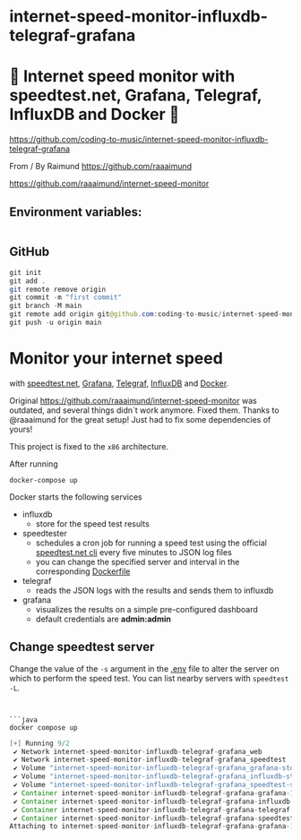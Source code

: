 # internet-speed-monitor-influxdb-telegraf-grafana

# 🚀 Internet speed monitor with speedtest.net, Grafana, Telegraf, InfluxDB and Docker 🚀

https://github.com/coding-to-music/internet-speed-monitor-influxdb-telegraf-grafana

From / By Raimund https://github.com/raaaimund

https://github.com/raaaimund/internet-speed-monitor

## Environment variables:

```java

```

## GitHub

```java
git init
git add .
git remote remove origin
git commit -m "first commit"
git branch -M main
git remote add origin git@github.com:coding-to-music/internet-speed-monitor-influxdb-telegraf-grafana.git
git push -u origin main
```

# Monitor your internet speed

with [speedtest.net][1], [Grafana][2], [Telegraf][3], [InfluxDB][4] and [Docker][5].

Original https://github.com/raaaimund/internet-speed-monitor was outdated, and several things didn´t work anymore.
Fixed them. Thanks to @raaaimund for the great setup! Just had to fix some dependencies of yours!

This project is fixed to the `x86` architecture.

After running

```
docker-compose up
```

Docker starts the following services

- influxdb
  - store for the speed test results
- speedtester
  - schedules a cron job for running a speed test using the official [speedtest.net cli][6] every five minutes to JSON log files
  - you can change the specified server and interval in the corresponding [Dockerfile][7]
- telegraf
  - reads the JSON logs with the results and sends them to influxdb
- grafana
  - visualizes the results on a simple pre-configured dashboard
  - default credentials are **admin:admin**

## Change speedtest server

Change the value of the `-s` argument in the [.env](./speedtest/Dockerfile) file to alter the server on which to perform the speed test. You can list nearby servers with `speedtest -L`.

[1]: https://www.speedtest.net/
[2]: https://grafana.com/
[3]: https://www.influxdata.com/time-series-platform/telegraf/
[4]: https://www.influxdata.com/
[5]: https://www.docker.com/
[6]: https://www.speedtest.net/apps/cli
[7]: speedtest/Dockerfile

````


```java
docker compose up
````

```java
[+] Running 9/2
 ✔ Network internet-speed-monitor-influxdb-telegraf-grafana_web                 Created                                                                                      0.0s
 ✔ Network internet-speed-monitor-influxdb-telegraf-grafana_speedtest           Created                                                                                      0.1s
 ✔ Volume "internet-speed-monitor-influxdb-telegraf-grafana_grafana-storage"    Created                                                                                      0.0s
 ✔ Volume "internet-speed-monitor-influxdb-telegraf-grafana_influxdb-storage"   Created                                                                                      0.0s
 ✔ Volume "internet-speed-monitor-influxdb-telegraf-grafana_speedtest-storage"  Created                                                                                      0.0s
 ✔ Container internet-speed-monitor-influxdb-telegraf-grafana-grafana-1         Created                                                                                      0.0s
 ✔ Container internet-speed-monitor-influxdb-telegraf-grafana-influxdb-1        Created                                                                                      0.0s
 ✔ Container internet-speed-monitor-influxdb-telegraf-grafana-telegraf-1        Created                                                                                      0.0s
 ✔ Container internet-speed-monitor-influxdb-telegraf-grafana-speedtester-1     Created                                                                                      0.0s
Attaching to internet-speed-monitor-influxdb-telegraf-grafana-grafana-1, internet-speed-monitor-influxdb-telegraf-grafana-influxdb-1, internet-speed-monitor-influxdb-telegraf-grafana-speedtester-1, internet-speed-monitor-influxdb-telegraf-grafana-telegraf-1
```
